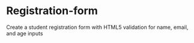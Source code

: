 # Registration-form
Create a student registration form with HTML5 validation for name, email, and age inputs
